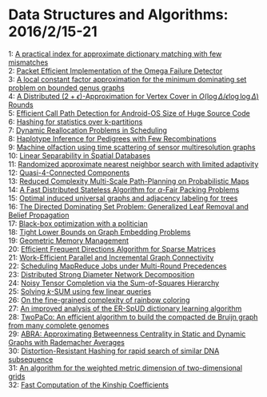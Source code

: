 # Data Structures and Algorithms: 2016/2/15-21  
1: [A practical index for approximate dictionary matching with few  mismatches](https://doi.org/10.48550/arXiv.1501.04948)  
2: [Packet Efficient Implementation of the Omega Failure Detector](https://doi.org/10.48550/arXiv.1505.05025)  
3: [A local constant factor approximation for the minimum dominating set  problem on bounded genus graphs](https://doi.org/10.48550/arXiv.1602.02991)  
4: [A Distributed $(2+\epsilon)$-Approximation for Vertex Cover in  $O(\log{\Delta}/\epsilon\log\log{\Delta})$ Rounds](https://doi.org/10.48550/arXiv.1602.03713)  
5: [Efficient Call Path Detection for Android-OS Size of Huge Source Code](https://doi.org/10.48550/arXiv.1602.03942)  
6: [Hashing for statistics over k-partitions](https://doi.org/10.48550/arXiv.1411.7191)  
7: [Dynamic Reallocation Problems in Scheduling](https://doi.org/10.48550/arXiv.1507.01981)  
8: [Haplotype Inference for Pedigrees with Few Recombinations](https://doi.org/10.48550/arXiv.1602.04270)  
9: [Machine olfaction using time scattering of sensor multiresolution graphs](https://doi.org/10.48550/arXiv.1602.04358)  
10: [Linear Separability in Spatial Databases](https://doi.org/10.48550/arXiv.1602.04399)  
11: [Randomized approximate nearest neighbor search with limited adaptivity](https://doi.org/10.48550/arXiv.1602.04421)  
12: [Quasi-4-Connected Components](https://doi.org/10.48550/arXiv.1602.04505)  
13: [Reduced Complexity Multi-Scale Path-Planning on Probabilistic Maps](https://doi.org/10.48550/arXiv.1602.04800)  
14: [A Fast Distributed Stateless Algorithm for $\alpha$-Fair Packing  Problems](https://doi.org/10.48550/arXiv.1502.03372)  
15: [Optimal induced universal graphs and adjacency labeling for trees](https://doi.org/10.48550/arXiv.1504.02306)  
16: [The Directed Dominating Set Problem: Generalized Leaf Removal and Belief  Propagation](https://doi.org/10.48550/arXiv.1505.03537)  
17: [Black-box optimization with a politician](https://doi.org/10.48550/arXiv.1602.04847)  
18: [Tight Lower Bounds on Graph Embedding Problems](https://doi.org/10.48550/arXiv.1602.05016)  
19: [Geometric Memory Management](https://doi.org/10.48550/arXiv.1512.09358)  
20: [Efficient Frequent Directions Algorithm for Sparse Matrices](https://doi.org/10.48550/arXiv.1602.00412)  
21: [Work-Efficient Parallel and Incremental Graph Connectivity](https://doi.org/10.48550/arXiv.1602.05232)  
22: [Scheduling MapReduce Jobs under Multi-Round Precedences](https://doi.org/10.48550/arXiv.1602.05263)  
23: [Distributed Strong Diameter Network Decomposition](https://doi.org/10.48550/arXiv.1602.05437)  
24: [Noisy Tensor Completion via the Sum-of-Squares Hierarchy](https://doi.org/10.48550/arXiv.1501.06521)  
25: [Solving $k$-SUM using few linear queries](https://doi.org/10.48550/arXiv.1512.06678)  
26: [On the fine-grained complexity of rainbow coloring](https://doi.org/10.48550/arXiv.1602.05608)  
27: [An improved analysis of the ER-SpUD dictionary learning algorithm](https://doi.org/10.48550/arXiv.1602.05719)  
28: [TwoPaCo: An efficient algorithm to build the compacted de Bruijn graph  from many complete genomes](https://doi.org/10.48550/arXiv.1602.05856)  
29: [ABRA: Approximating Betweenness Centrality in Static and Dynamic Graphs  with Rademacher Averages](https://doi.org/10.48550/arXiv.1602.05866)  
30: [Distortion-Resistant Hashing for rapid search of similar DNA subsequence](https://doi.org/10.48550/arXiv.1602.05889)  
31: [An algorithm for the weighted metric dimension of two-dimensional grids](https://doi.org/10.48550/arXiv.1602.05899)  
32: [Fast Computation of the Kinship Coefficients](https://doi.org/10.48550/arXiv.1602.04368)  